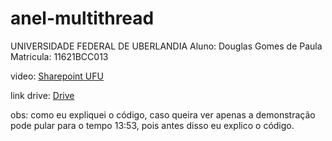 # anel-multithread
UNIVERSIDADE FEDERAL DE UBERLANDIA
Aluno: Douglas Gomes de Paula
Matricula: 11621BCC013

video: [Sharepoint UFU](https://ufubr.sharepoint.com/:v:/r/sites/Gravaesdetrabalho/Documentos%20Compartilhados/General/Recordings/Nova%20reuni%C3%A3o%20do%20canal-20220129_141817-Grava%C3%A7%C3%A3o%20de%20Reuni%C3%A3o.mp4?csf=1&web=1&e=JNeBgY)

link drive: [Drive](https://drive.google.com/file/d/1v-wlG29srcdY5BLAKOG-YWXTzKF4NVg0/view?usp=sharing)


obs: como eu expliquei o código, caso queira ver apenas a demonstração pode pular para o tempo 13:53, pois antes disso eu explico o código.
